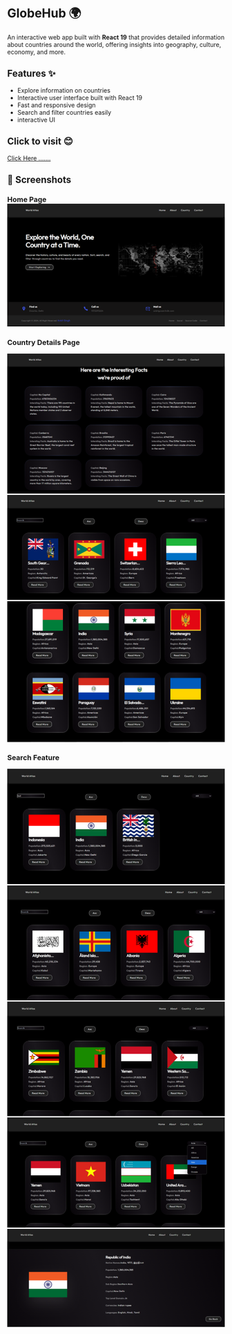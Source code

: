 # GlobeHub 🌍

An interactive web app built with **React 19** that provides detailed information about countries around the world, offering insights into geography, culture, economy, and more.

## Features ✨
- Explore information on countries
- Interactive user interface built with React 19
- Fast and responsive design
- Search and filter countries easily
- interactive UI
  
## Click to visit 😊

[Click Here .......](https://globehub.netlify.app/)
## 📸 Screenshots

### Home Page![Home Page](./images/a1.png)


### Country Details Page
![](./images/a2.png)
![](./images/a3.png)
![](./images/a4.png)

### Search Feature

![](./images/a5.png)
![](./images/a6.png)
![](./images/a7.png)
![](./images/a8.png)
![](./images/a9.png)